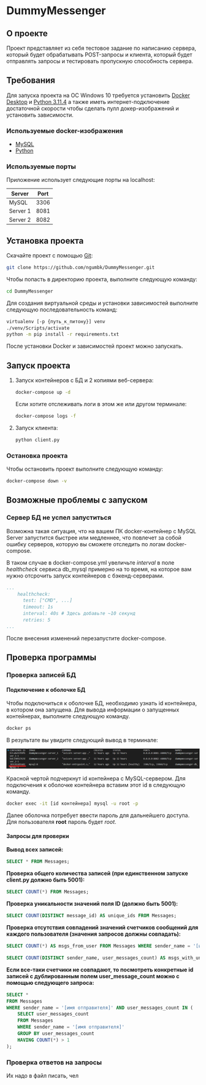 # DummyMessenger  
## О проекте  
Проект представляет из себя тестовое задание по написанию сервера, который будет обрабатывать POST-запросы и клиента, который будет отправлять запросы и тестировать пропускную способность сервера.

## Требования
Для запуска проекта на ОС Windows 10 требуется установить [Docker Desktop](https://docs.docker.com/desktop/install/windows-install/) и [Python 3.11.4](https://www.python.org/downloads/release/python-3114/) а также иметь интернет-подключение достаточной скорости чтобы сделать пулл докер-изображений и установить зависимости.

### Используемые docker-изображения
* [MySQL](https://hub.docker.com/_/mysql/)
* [Python](https://hub.docker.com/_/python)

### Используемые порты
Приложение использует следующие порты на localhost:

| Server      | Port |
|-------------|------|
| MySQL       | 3306 |
| Server 1    | 8081 |
| Server 2    | 8082 |

## Установка проекта  
Скачайте проект с помощью [Git](http://git-scm.com/book/en/v2/Getting-Started-Installing-Git):

```sh
git clone https://github.com/ngumbk/DummyMessenger.git
```

Чтобы попасть в директорию проекта, выполните следующую команду:

```sh
cd DummyMessenger
```

Для создания виртуальной среды и установки зависимостей выполните следующую последовательность команд:

```sh
virtualenv [-p {путь_к_питону}] venv
./venv/Scripts/activate
python -m pip install -r requirements.txt
```

После установки Docker и зависимостей проект можно запускать.

## Запуск проекта
1. Запуск контейнеров с БД и 2 копиями веб-сервера:

    ```sh
    docker-compose up -d
    ```

    Если хотите отслеживать логи в этом же или другом терминале:

    ```sh
    docker-compose logs -f
    ```

2. Запуск клиента:  

    ```sh
    python client.py
    ```

### Остановка проекта
Чтобы остановить проект выполните следующую команду:

```sh
docker-compose down -v
```

## Возможные проблемы с запуском
### Сервер БД не успел запуститься
Возможна такая ситуация, что на вашем ПК docker-контейнер с MySQL Server запустится быстрее или медленнее, что повлечет за собой ошибку серверов, которую вы сможете отследить по логам docker-compose.  

В таком случае в docker-compose.yml увеличьте *interval* в поле *healthcheck* сервиса db_mysql примерно на то время, на которое вам нужно отсрочить запуск контейнеров с бэкенд-серверами.
```yml
...
    healthcheck:
      test: ["CMD", ...]
      timeout: 1s
      interval: 40s # Здесь добавьте ~10 секунд
      retries: 5
...
```
После внесения изменений перезапустите docker-compose.

## Проверка программы
### Проверка записей БД
#### Подключение к оболочке БД
Чтобы подключиться к оболочке БД, необходимо узнать id контейнера, в котором она запущена. Для вывода информации о запущенных контейнерах, выполните следующую команду.
```sh
docker ps
```
В результате вы увидите следующий вывод в терминале:  

![id контейнера с MySQL Server](res/mysql_container_id.png)

Красной чертой подчеркнут id контейнера с MySQL-сервером. Для подключения к оболочке контейнера вставим этот id в следующую команду.

```sh
docker exec -it [id контейнера] mysql -u root -p 
```
Далее оболочка потребует ввести пароль для дальнейшего доступа. Для пользователя **root** пароль будет *root*.

#### Запросы для проверки
**Вывод всех записей:**
```sql
SELECT * FROM Messages;
```

**Проверка общего количества записей (при единственном запуске client.py должно быть 5001):**
```sql
SELECT COUNT(*) FROM Messages;
```

**Проверка уникальности значений поля ID (должно быть 5001):**
```sql
SELECT COUNT(DISTINCT message_id) AS unique_ids FROM Messages;
```

**Проверка отсутствия совпадений значений счетчиков сообщений для каждого пользователя (значения запросов должны совпадать):**
```sql
SELECT COUNT(*) AS msgs_from_user FROM Messages WHERE sender_name = '[имя отправителя]';
```
```sql
SELECT COUNT(DISTINCT sender_name, user_messages_count) AS msgs_with_unique_n FROM Messages WHERE sender_name = '[имя отправителя]';
```

**Если все-таки счетчики не совпадают, то посмотреть конкретные id записей с дублированным полем user_message_count можно с помощью следующего запроса:**
```sql
SELECT *
FROM Messages
WHERE sender_name = '[имя отправителя]' AND user_messages_count IN (
    SELECT user_messages_count
    FROM Messages
    WHERE sender_name = '[имя отправителя]'
    GROUP BY user_messages_count
    HAVING COUNT(*) > 1
);
```

### Проверка ответов на запросы
Их надо в файл писать, чел